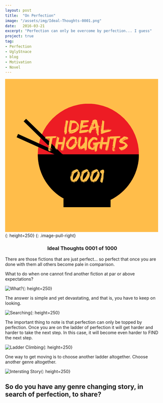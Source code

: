```yaml
---
layout: post
title:  "On Perfection"
image: "/assets/img/Ideal-Thoughts-0001.png"
date:   2016-03-21
excerpt: "Perfection can only be overcome by perfection... I guess"
project: true
tag:
- Perfection
- UglyStnace
- blog
- Motivation
- Novel
---
```


![0001 Ideal thoughts](/assets/img/Ideal-Thoughts-0001.png){: height=250}
{: .image-pull-right}

<center><h3><b>Ideal Thoughts</b> 0001 of 1000</h3></center>

There are those fictions that are just perfect... so perfect that once you are done with them all others become pale in comparison.

What to do when one cannot find another fiction at par or above expectations?

![What?](https://media.giphy.com/media/Tit8CFFaFncoAgYFc4/giphy.gif){: height=250}

The answer is simple and yet devastating, and that is, you have to keep on looking.

![Searching](https://media.giphy.com/media/l2SpZkQ0XT1XtKus0/giphy.gif){: height=250}

The important thing to note is that perfection can only be topped by perfection. Once you are on the ladder of perfection it will get harder and harder to take the next step. In this case, it will become even harder to FIND the next step.

![Ladder Climbing](https://media.giphy.com/media/Hnj1sTS0Mn56M/giphy.gif){: height=250}

One way to get moving is to choose another ladder altogether. Choose another genre altogether.

![Intersting Story](https://media.giphy.com/media/a5viI92PAF89q/giphy.gif){: height=250}

## So do you have any genre changing story, in search of perfection, to share?
